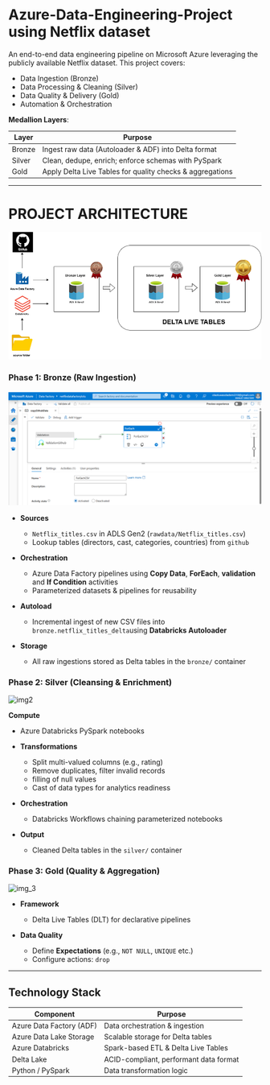 # Azure-Data-Engineering-Project using Netflix dataset
An end-to-end data engineering pipeline on Microsoft Azure leveraging the publicly available Netflix dataset. This project covers:
- Data Ingestion (Bronze)
- Data Processing & Cleaning (Silver)
- Data Quality & Delivery (Gold)
- Automation & Orchestration

**Medallion Layers**:

| Layer  | Purpose                                                    |
| ------ | ---------------------------------------------------------- |
| Bronze | Ingest raw data (Autoloader & ADF) into Delta format      |
| Silver | Clean, dedupe, enrich; enforce schemas with PySpark       |
| Gold   | Apply Delta Live Tables for quality checks & aggregations |

---

# PROJECT ARCHITECTURE

![img](https://github.com/jotstolu/Azure-Data-Engineering-End--to-End-Project/blob/main/images/Project%20Archictecture.png?raw=true)




### Phase 1: Bronze (Raw Ingestion)
![adf_data_pipeline](https://github.com/jotstolu/Azure-Data-Engineering-End--to-End-Project/blob/main/images/adf_datapiipeline.png?raw=true)


- **Sources**  
  - `Netflix_titles.csv` in ADLS Gen2 (`rawdata/Netflix_titles.csv`)  
  - Lookup tables (directors, cast, categories, countries) from `github`

- **Orchestration**  
  - Azure Data Factory pipelines using **Copy Data**, **ForEach**, **validation** and **If Condition** activities  
  - Parameterized datasets & pipelines for reusability  

- **Autoload**  
  - Incremental ingest of new CSV files into `bronze.netflix_titles_delta`using **Databricks Autoloader**

- **Storage**  
  - All raw ingestions stored as Delta tables in the `bronze/` container  

### Phase 2: Silver (Cleansing & Enrichment)

![img2](https://private-user-images.githubusercontent.com/121890747/453961432-b53605ce-25fc-49b1-8275-8ca2972cd7c6.png?jwt=eyJhbGciOiJIUzI1NiIsInR5cCI6IkpXVCJ9.eyJpc3MiOiJnaXRodWIuY29tIiwiYXVkIjoicmF3LmdpdGh1YnVzZXJjb250ZW50LmNvbSIsImtleSI6ImtleTUiLCJleHAiOjE3NDk5MDE3NzYsIm5iZiI6MTc0OTkwMTQ3NiwicGF0aCI6Ii8xMjE4OTA3NDcvNDUzOTYxNDMyLWI1MzYwNWNlLTI1ZmMtNDliMS04Mjc1LThjYTI5NzJjZDdjNi5wbmc_WC1BbXotQWxnb3JpdGhtPUFXUzQtSE1BQy1TSEEyNTYmWC1BbXotQ3JlZGVudGlhbD1BS0lBVkNPRFlMU0E1M1BRSzRaQSUyRjIwMjUwNjE0JTJGdXMtZWFzdC0xJTJGczMlMkZhd3M0X3JlcXVlc3QmWC1BbXotRGF0ZT0yMDI1MDYxNFQxMTQ0MzZaJlgtQW16LUV4cGlyZXM9MzAwJlgtQW16LVNpZ25hdHVyZT0zYzQxM2IzNTZlZGYwZTRkMTNhMzM2ODNmZTcwYThlY2UwMDc2Zjg5ODNiMzdlYjBhMTEwZmI1MzFlZWU1N2JjJlgtQW16LVNpZ25lZEhlYWRlcnM9aG9zdCJ9.oSmzgBzVxihkFwmw-KssO4YQCdlAx-NbAmrIxbDJZIY)


**Compute**  
  - Azure Databricks PySpark notebooks  

- **Transformations**  
  - Split multi-valued columns (e.g., rating)  
  - Remove duplicates, filter invalid records  
  - filling of null values  
  - Cast of data types for analytics readiness  

- **Orchestration**  
  - Databricks Workflows chaining parameterized notebooks  

- **Output**  
  - Cleaned Delta tables in the `silver/` container  

### Phase 3: Gold (Quality & Aggregation)

![img_3](https://private-user-images.githubusercontent.com/121890747/453973262-1517a8c5-dce5-4000-ba5a-6ec1aa6f519b.png?jwt=eyJhbGciOiJIUzI1NiIsInR5cCI6IkpXVCJ9.eyJpc3MiOiJnaXRodWIuY29tIiwiYXVkIjoicmF3LmdpdGh1YnVzZXJjb250ZW50LmNvbSIsImtleSI6ImtleTUiLCJleHAiOjE3NDk5MDE4NjEsIm5iZiI6MTc0OTkwMTU2MSwicGF0aCI6Ii8xMjE4OTA3NDcvNDUzOTczMjYyLTE1MTdhOGM1LWRjZTUtNDAwMC1iYTVhLTZlYzFhYTZmNTE5Yi5wbmc_WC1BbXotQWxnb3JpdGhtPUFXUzQtSE1BQy1TSEEyNTYmWC1BbXotQ3JlZGVudGlhbD1BS0lBVkNPRFlMU0E1M1BRSzRaQSUyRjIwMjUwNjE0JTJGdXMtZWFzdC0xJTJGczMlMkZhd3M0X3JlcXVlc3QmWC1BbXotRGF0ZT0yMDI1MDYxNFQxMTQ2MDFaJlgtQW16LUV4cGlyZXM9MzAwJlgtQW16LVNpZ25hdHVyZT05Yjg2OGFiZjM4MmM2MTYwN2VhYzQ1MTBmM2E3NWQ1YmQzZThhZmNiNDA3ZmNmNDcyZDgwOWQ1MTM3YjMwYWJlJlgtQW16LVNpZ25lZEhlYWRlcnM9aG9zdCJ9.Vob8sGBVieQQ2XPVyRj7Z0avs7lIl64J5b6Y8qz9lSo)


- **Framework**  
  - Delta Live Tables (DLT) for declarative pipelines  

- **Data Quality**  
  - Define **Expectations** (e.g., `NOT NULL`, `UNIQUE` etc.)  
  - Configure actions:  `drop`


---

## Technology Stack

| Component                 | Purpose                                   |
| ------------------------- | ----------------------------------------- |
| Azure Data Factory (ADF)  | Data orchestration & ingestion            |
| Azure Data Lake Storage   | Scalable storage for Delta tables         |
| Azure Databricks          | Spark-based ETL & Delta Live Tables       |
| Delta Lake                | ACID-compliant, performant data format    |
| Python / PySpark          | Data transformation logic                 |

